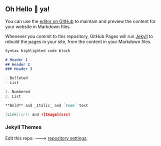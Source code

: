 ## Oh Hello 👋 ya!
You can use the [editor on GitHub](https://github.com/hDmtP/CSS_Designs/edit/gh-pages/index.md) to maintain and preview the content for your website in Markdown files.

Whenever you commit to this repository, GitHub Pages will run [Jekyll](https://jekyllrb.com/) to rebuild the pages in your site, from the content in your Markdown files.



```markdown
Syntax highlighted code block

# Header 1
## Header 2
### Header 3

- Bulleted
- List

1. Numbered
2. List

**Bold** and _Italic_ and `Code` text

[Link](url) and ![Image](src)
```

### Jekyll Themes

Edit this repo: ---> [repository settings](https://github.com/hDmtP/CSS_Designs/settings/pages).


